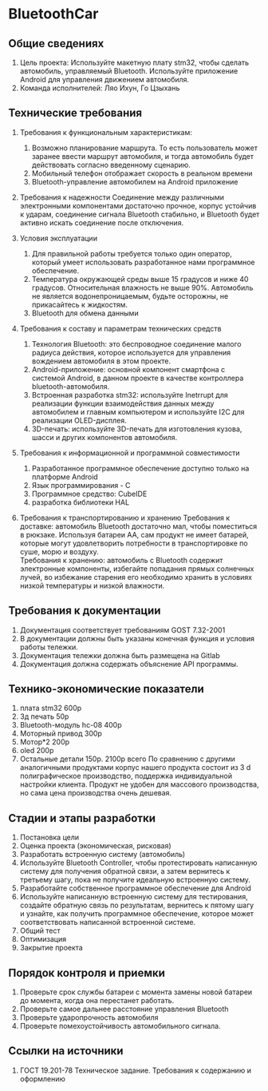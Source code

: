 # BluetoothCar

## Общие сведенияx

1. Цель проекта: Используйте макетную плату stm32, чтобы сделать автомобиль, управляемый Bluetooth. Используйте приложение Android для управления движением автомобиля.  
2. Команда исполнителей: Ляо Ихун, Го Цзыхань  

## Технические требования

1. Требования к функциональным характеристикам:
    1. Возможно планирование маршрута. То есть пользователь может заранее ввести маршрут автомобиля, и тогда автомобиль будет действовать согласно введенному сценарию.
    2. Мобильный телефон отображает скорость в реальном времени
    3. Bluetooth-управление автомобилем на Android приложение
2. Требования к надежности
    Соединение между различными электронными компонентами достаточно прочное, корпус устойчив к ударам, соединение сигнала Bluetooth стабильно, и Bluetooth будет активно искать соединение после отключения.
3. Условия эксплуатации
    1. Для правильной работы требуется только один оператор, который умеет использовать разработанное нами программное обеспечение.
    2. Температура окружающей среды выше 15 градусов и ниже 40 градусов. Относительная влажность не выше 90%. Автомобиль не является водонепроницаемым, будьте осторожны, не прикасайтесь к жидкостям.
    3. Bluetooth для обмена данными  

4. Требования к составу и параметрам технических средств
    1. Технология Bluetooth: это беспроводное соединение малого радиуса действия, которое используется для управления вождением автомобиля в этом проекте.
    2. Android-приложение: основной компонент смартфона с системой Android, в данном проекте в качестве контроллера bluetooth-автомобиля.
    3. Встроенная разработка stm32: используйте Inetrrupt для реализации функции взаимодействия данных между автомобилем и главным компьютером и используйте I2C для реализации OLED-дисплея.
    4. 3D-печать: используйте 3D-печать для изготовления кузова, шасси и других компонентов автомобиля.   
5. Требования к информационной и программной совместимости
    1. Разработанное программное обеспечение доступно только на платформе Android
    2. Язык программирования - C
    3. Программное средство: CubeIDE
    4. разработка библиотеки HAL

6. Требования к транспортированию и хранению
    Требования к доставке: автомобиль Bluetooth достаточно мал, чтобы поместиться в рюкзаке. Используя батареи AA, сам продукт не имеет батарей, которые могут удовлетворить потребности в транспортировке по суше, морю и воздуху.  
    Требования к хранению: автомобиль с Bluetooth содержит электронные компоненты, избегайте попадания прямых солнечных лучей, во избежание старения его необходимо хранить в условиях низкой температуры и низкой влажности.

## Требования к документации
1. Документация соответствует требованиям GOST 7.32-2001
2. В документации должны быть указаны конечная функция и условия работы тележки.
3. Документация тележки должна быть размещена на Gitlab
4. Документация должна содержать объяснение API программы.

## Технико-экономические показатели

1. плата stm32 600p
2. 3д печать 50р
3. Bluetooth-модуль hc-08 400p
4. Моторный привод 300p
5. Мотор*2 200р
6. oled 200p
7. Остальные детали 150р.
2100р всего
По сравнению с другими аналогичными продуктами корпус нашего продукта состоит из 3
d полиграфическое производство, поддержка индивидуальной настройки клиента. Продукт не удобен для массового производства, но сама цена производства очень дешевая.

## Cтадии и этапы разработки

1. Постановка цели
2. Оценка проекта (экономическая, рисковая)
3. Разработать встроенную систему (автомобиль)
4. Используйте Bluetooth Controller, чтобы протестировать написанную систему для получения обратной связи, а затем вернитесь к третьему шагу, пока не получите идеальную встроенную систему.
5. Разработайте собственное программное обеспечение для Android
6. Используйте написанную встроенную систему для тестирования, создайте обратную связь по результатам, вернитесь к пятому шагу и узнайте, как получить программное обеспечение, которое может соответствовать написанной встроенной системе.
7. Общий тест
8. Оптимизация
9. Закрытие проекта

## Порядок контроля и приемки

1. Проверьте срок службы батареи с момента замены новой батареи до момента, когда она перестанет работать.
2. Проверьте самое дальнее расстояние управления Bluetooth
3. Проверьте ударопрочность автомобиля
4. Проверьте помехоустойчивость автомобильного сигнала.

## Ссылки на источники

1. ГОСТ 19.201-78 Техническое задание. Требования к содержанию и оформлению
